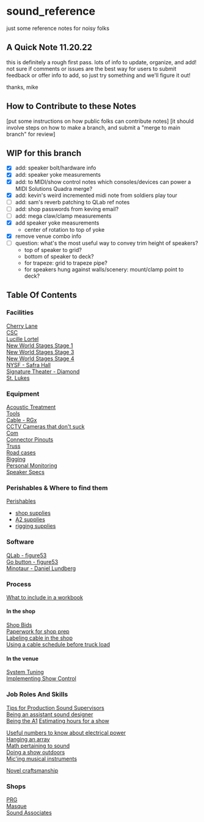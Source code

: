 # sound_reference
just some reference notes for noisy folks


## A Quick Note 11.20.22
this is definitely a rough first pass. lots of info to update, organize, and add! not sure if comments or issues are the best way for users to submit feedback or offer info to add, so just try something and we'll figure it out!

thanks,
mike

## How to Contribute to these Notes
[put some instructions on how public folks can contribute notes]
[it should involve steps on how to make a branch, and submit a "merge to main branch" for review]

## WIP for this branch
* [X] add: speaker bolt/hardware info
* [X] add: speaker yoke measurements
* [X] add: to MIDI/show control notes which consoles/devices can power a MIDI Solutions Quadra merge?
* [X] add: kevin's weird incremented midi note from soldiers play tour
* [ ] add: sam's reverb patching to QLab ref notes
* [ ] add: shop passwords from keving email?
* [ ] add: mega claw/clamp measurements
* [X] add speaker yoke measurements
	* center of rotation to top of yoke
* [X] remove venue combo info
* [ ] question: what's the most useful way to convey trim height of speakers?
	* top of speaker to grid?
	* bottom of speaker to deck?
	* for trapeze: grid to trapeze pipe?
	* for speakers hung against walls/scenery: mount/clamp point to deck?

## Table Of Contents

### Facilities
[Cherry Lane](ref_venues_-_cherry_lane_theater.md)  
[CSC](ref_venues_-_CSC.md)  
[Lucille Lortel](ref_venues_-_lucille_lortel_theater.md)  
[New World Stages Stage 1](ref_venues_-_NWS_Stage_1.md)  
[New World Stages Stage 3](ref_venues_-_NWS_Stage_3.md)  
[New World Stages Stage 4](ref_venues_-_NWS_Stage_4.md)  
[NYSF - Safra Hall](ref_venues_-_NYTF_safra_hall.md)  
[Signature Theater - Diamond](ref_venues_-_Signature_Theater_Diamond.md)  
[St. Lukes](ref_venues_-_st_lukes.md)


### Equipment
[Acoustic Treatment](ref_acoustic_treatment.md)  
[Tools](ref_tools.md)  
[Cable - RGx](ref_rg_cable.md)  
[CCTV Cameras that don't suck](ref_cameras.md)      
[Com](ref_com.md)  
[Connector Pinouts](ref_connector_pinouts.md)  
[Truss](ref_truss.md)  
[Road cases](ref_road_cases.md)  
[Rigging](ref_rigging.md)  
[Personal Monitoring](ref_personal_monitoring.md)  
[Speaker Specs](ref_speaker_specs.md)		      

### Perishables & Where to find them
[Perishables](ref_perishables.md)  
* [shop supplies](https://github.com/MIDIMinion/sound_reference/blob/deyo-branch-1/ref_perishables.md#shop-supplies--tools)
* [A2 supplies](https://github.com/MIDIMinion/sound_reference/blob/deyo-branch-1/ref_perishables.md#a2-supplies--tools)
* [rigging supplies](https://github.com/MIDIMinion/sound_reference/blob/deyo-branch-1/ref_perishables.md#rigging-supplies--tools)

### Software
[QLab - figure53](ref_qlab.md)  
[Go button - figure53](ref_go_button.md)  
[Minotaur - Daniel Lundberg](ref_minotaur.md)  

### Process
[What to include in a workbook](ref_workbooks.md)

#### In the shop
[Shop Bids](ref_shop_bids.md)  
[Paperwork for shop prep](ref_paperwork.md)  
[Labeling cable in the shop](ref_labeling_schemes.md)  
[Using a cable schedule before truck load](ref_cable_schedule.md)  

#### In the venue
[System Tuning](ref_tuning.md)  
[Implementing Show Control](ref_show_control.md)  


### Job Roles And Skills
[Tips for Production Sound Supervisors](ref_pss.md)  
[Being an assistant sound designer](ref_asd'ing.md)  
[Being the A1](ref_a1.md)
[Estimating hours for a show](ref_boilerplate_show_schedules.md)

[Useful numbers to know about electrical power](ref_power.md)  
[Hanging an array](ref_arrays.md)  
[Math pertaining to sound](ref_soundmaths.md)  
[Doing a show outdoors](ref_outdoor_shows.md)  
[Mic'ing musical instruments](ref_micing_instruments.md)

[Novel craftsmanship](ref_clever_sound_things.md)

### Shops
[PRG](ref_prg.md)  
[Masque](ref_masque.md)  
[Sound Associates](ref_sound_associates.md)  
